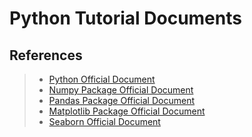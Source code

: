 # Python Tutorial Documents

## References

> * [Python Official Document](https://docs.python.org/zh-cn/3.8/tutorial/index.html)
> * [Numpy Package Official Document](https://www.numpy.org.cn/)
> * [Pandas Package Official Document](https://www.pypandas.cn/)
> * [Matplotlib Package Official Document](https://www.matplotlib.org.cn/)
> * [Seaborn Official Document](https://seaborn.apachecn.org/#/)
